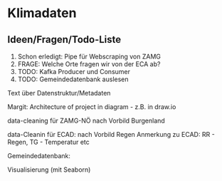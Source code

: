 # Klimadaten


## Ideen/Fragen/Todo-Liste


1. Schon erledigt: Pipe für Webscraping von ZAMG
2. FRAGE: Welche Orte fragen wir von der ECA ab?
3. TODO: Kafka Producer und Consumer
4. TODO: Gemeindedatenbank auslesen


Text über Datenstruktur/Metadaten

Margit:
Architecture of project in diagram - z.B. in draw.io


data-cleaning für ZAMG-NÖ nach Vorbild Burgenland

data-Cleanin für ECAD: nach Vorbild Regen
Anmerkung zu ECAD: RR - Regen, TG - Temperatur etc

Gemeindedatenbank:


Visualisierung (mit Seaborn)
